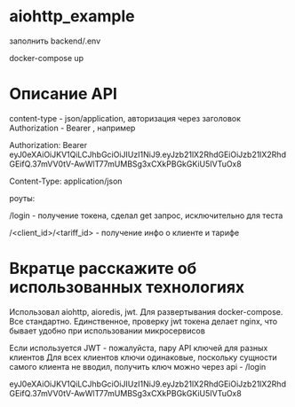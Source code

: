 # aiohttp_example

заполнить backend/.env

docker-compose up


# Описание API

content-type - json/application, 
авторизация через заголовок Authorization -  Bearer <token>, например

Authorization: Bearer eyJ0eXAiOiJKV1QiLCJhbGciOiJIUzI1NiJ9.eyJzb21lX2RhdGEiOiJzb21lX2RhdGEifQ.37mVV0tV-AwWlT77mUMBSg3xCXkPBGkGKiU5IVTuOx8

Content-Type: application/json

роуты:

/login - получение токена, сделал get запрос, исключительно для теста

/<client_id>/<tariff_id> - получение инфо о клиенте и тарифе

# Вкратце расскажите об использованных технологиях
Использовал aiohttp, aioredis, jwt. Для развертывания docker-compose. Все стандартно. Единственное, проверку jwt токена делает nginx, что бывает удобно при использовании микросервисов

Если используется JWT - пожалуйста, пару API ключей для разных клиентов
Для всех клиентов ключи одинаковые, поскольку сущности самого клиента не вводил, получить ключ можно через api - /login

eyJ0eXAiOiJKV1QiLCJhbGciOiJIUzI1NiJ9.eyJzb21lX2RhdGEiOiJzb21lX2RhdGEifQ.37mVV0tV-AwWlT77mUMBSg3xCXkPBGkGKiU5IVTuOx8

